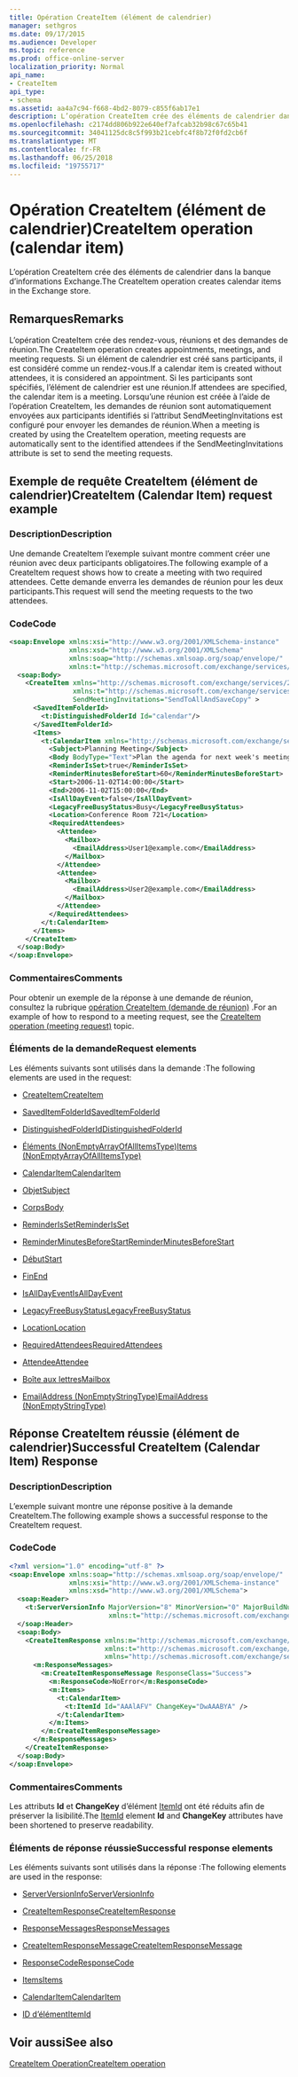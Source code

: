 ```yaml
---
title: Opération CreateItem (élément de calendrier)
manager: sethgros
ms.date: 09/17/2015
ms.audience: Developer
ms.topic: reference
ms.prod: office-online-server
localization_priority: Normal
api_name:
- CreateItem
api_type:
- schema
ms.assetid: aa4a7c94-f668-4bd2-8079-c855f6ab17e1
description: L’opération CreateItem crée des éléments de calendrier dans la banque d’informations Exchange.
ms.openlocfilehash: c2174dd806b922e640ef7afcab32b98c67c65b41
ms.sourcegitcommit: 34041125dc8c5f993b21cebfc4f8b72f0fd2cb6f
ms.translationtype: MT
ms.contentlocale: fr-FR
ms.lasthandoff: 06/25/2018
ms.locfileid: "19755717"
---
```

# <a name="createitem-operation-calendar-item"></a><span data-ttu-id="00945-103">Opération CreateItem (élément de calendrier)</span><span class="sxs-lookup"><span data-stu-id="00945-103">CreateItem operation (calendar item)</span></span>

<span data-ttu-id="00945-104">L’opération CreateItem crée des éléments de calendrier dans la banque d’informations Exchange.</span><span class="sxs-lookup"><span data-stu-id="00945-104">The CreateItem operation creates calendar items in the Exchange store.</span></span>
  
## <a name="remarks"></a><span data-ttu-id="00945-105">Remarques</span><span class="sxs-lookup"><span data-stu-id="00945-105">Remarks</span></span>

<span data-ttu-id="00945-106">L’opération CreateItem crée des rendez-vous, réunions et des demandes de réunion.</span><span class="sxs-lookup"><span data-stu-id="00945-106">The CreateItem operation creates appointments, meetings, and meeting requests.</span></span> <span data-ttu-id="00945-107">Si un élément de calendrier est créé sans participants, il est considéré comme un rendez-vous.</span><span class="sxs-lookup"><span data-stu-id="00945-107">If a calendar item is created without attendees, it is considered an appointment.</span></span> <span data-ttu-id="00945-108">Si les participants sont spécifiés, l’élément de calendrier est une réunion.</span><span class="sxs-lookup"><span data-stu-id="00945-108">If attendees are specified, the calendar item is a meeting.</span></span> <span data-ttu-id="00945-109">Lorsqu’une réunion est créée à l’aide de l’opération CreateItem, les demandes de réunion sont automatiquement envoyées aux participants identifiés si l’attribut SendMeetingInvitations est configuré pour envoyer les demandes de réunion.</span><span class="sxs-lookup"><span data-stu-id="00945-109">When a meeting is created by using the CreateItem operation, meeting requests are automatically sent to the identified attendees if the SendMeetingInvitations attribute is set to send the meeting requests.</span></span>
  
## <a name="createitem-calendar-item-request-example"></a><span data-ttu-id="00945-110">Exemple de requête CreateItem (élément de calendrier)</span><span class="sxs-lookup"><span data-stu-id="00945-110">CreateItem (Calendar Item) request example</span></span>

### <a name="description"></a><span data-ttu-id="00945-111">Description</span><span class="sxs-lookup"><span data-stu-id="00945-111">Description</span></span>

<span data-ttu-id="00945-112">Une demande CreateItem l’exemple suivant montre comment créer une réunion avec deux participants obligatoires.</span><span class="sxs-lookup"><span data-stu-id="00945-112">The following example of a CreateItem request shows how to create a meeting with two required attendees.</span></span> <span data-ttu-id="00945-113">Cette demande enverra les demandes de réunion pour les deux participants.</span><span class="sxs-lookup"><span data-stu-id="00945-113">This request will send the meeting requests to the two attendees.</span></span>
  
### <a name="code"></a><span data-ttu-id="00945-114">Code</span><span class="sxs-lookup"><span data-stu-id="00945-114">Code</span></span>

```XML
<soap:Envelope xmlns:xsi="http://www.w3.org/2001/XMLSchema-instance"
               xmlns:xsd="http://www.w3.org/2001/XMLSchema"
               xmlns:soap="http://schemas.xmlsoap.org/soap/envelope/"
               xmlns:t="http://schemas.microsoft.com/exchange/services/2006/types">
  <soap:Body>
    <CreateItem xmlns="http://schemas.microsoft.com/exchange/services/2006/messages"
                xmlns:t="http://schemas.microsoft.com/exchange/services/2006/types" 
                SendMeetingInvitations="SendToAllAndSaveCopy" >
      <SavedItemFolderId>
        <t:DistinguishedFolderId Id="calendar"/>
      </SavedItemFolderId>
      <Items>
        <t:CalendarItem xmlns="http://schemas.microsoft.com/exchange/services/2006/types">
          <Subject>Planning Meeting</Subject>
          <Body BodyType="Text">Plan the agenda for next week's meeting.</Body>
          <ReminderIsSet>true</ReminderIsSet>
          <ReminderMinutesBeforeStart>60</ReminderMinutesBeforeStart>
          <Start>2006-11-02T14:00:00</Start>
          <End>2006-11-02T15:00:00</End>
          <IsAllDayEvent>false</IsAllDayEvent>
          <LegacyFreeBusyStatus>Busy</LegacyFreeBusyStatus>
          <Location>Conference Room 721</Location>
          <RequiredAttendees>
            <Attendee>
              <Mailbox>
                <EmailAddress>User1@example.com</EmailAddress>
              </Mailbox>
            </Attendee>
            <Attendee>
              <Mailbox>
                <EmailAddress>User2@example.com</EmailAddress>
              </Mailbox>
            </Attendee>
          </RequiredAttendees>
        </t:CalendarItem>
      </Items>
    </CreateItem>
  </soap:Body>
</soap:Envelope>
```

### <a name="comments"></a><span data-ttu-id="00945-115">Commentaires</span><span class="sxs-lookup"><span data-stu-id="00945-115">Comments</span></span>

<span data-ttu-id="00945-116">Pour obtenir un exemple de la réponse à une demande de réunion, consultez la rubrique [opération CreateItem (demande de réunion)](createitem-operation-meeting-request.md) .</span><span class="sxs-lookup"><span data-stu-id="00945-116">For an example of how to respond to a meeting request, see the [CreateItem operation (meeting request)](createitem-operation-meeting-request.md) topic.</span></span> 
  
### <a name="request-elements"></a><span data-ttu-id="00945-117">Éléments de la demande</span><span class="sxs-lookup"><span data-stu-id="00945-117">Request elements</span></span>

<span data-ttu-id="00945-118">Les éléments suivants sont utilisés dans la demande :</span><span class="sxs-lookup"><span data-stu-id="00945-118">The following elements are used in the request:</span></span>
  
- [<span data-ttu-id="00945-119">CreateItem</span><span class="sxs-lookup"><span data-stu-id="00945-119">CreateItem</span></span>](createitem.md)
    
- [<span data-ttu-id="00945-120">SavedItemFolderId</span><span class="sxs-lookup"><span data-stu-id="00945-120">SavedItemFolderId</span></span>](saveditemfolderid.md)
    
- [<span data-ttu-id="00945-121">DistinguishedFolderId</span><span class="sxs-lookup"><span data-stu-id="00945-121">DistinguishedFolderId</span></span>](distinguishedfolderid.md)
    
- [<span data-ttu-id="00945-122">Éléments (NonEmptyArrayOfAllItemsType)</span><span class="sxs-lookup"><span data-stu-id="00945-122">Items (NonEmptyArrayOfAllItemsType)</span></span>](items-nonemptyarrayofallitemstype.md)
    
- [<span data-ttu-id="00945-123">CalendarItem</span><span class="sxs-lookup"><span data-stu-id="00945-123">CalendarItem</span></span>](calendaritem.md)
    
- [<span data-ttu-id="00945-124">Objet</span><span class="sxs-lookup"><span data-stu-id="00945-124">Subject</span></span>](subject.md)
    
- [<span data-ttu-id="00945-125">Corps</span><span class="sxs-lookup"><span data-stu-id="00945-125">Body</span></span>](body.md)
    
- [<span data-ttu-id="00945-126">ReminderIsSet</span><span class="sxs-lookup"><span data-stu-id="00945-126">ReminderIsSet</span></span>](reminderisset.md)
    
- [<span data-ttu-id="00945-127">ReminderMinutesBeforeStart</span><span class="sxs-lookup"><span data-stu-id="00945-127">ReminderMinutesBeforeStart</span></span>](reminderminutesbeforestart.md)
    
- [<span data-ttu-id="00945-128">Début</span><span class="sxs-lookup"><span data-stu-id="00945-128">Start</span></span>](start.md)
    
- [<span data-ttu-id="00945-129">Fin</span><span class="sxs-lookup"><span data-stu-id="00945-129">End </span></span>](end-ex15websvcsotherref.md)
    
- [<span data-ttu-id="00945-130">IsAllDayEvent</span><span class="sxs-lookup"><span data-stu-id="00945-130">IsAllDayEvent</span></span>](isalldayevent.md)
    
- [<span data-ttu-id="00945-131">LegacyFreeBusyStatus</span><span class="sxs-lookup"><span data-stu-id="00945-131">LegacyFreeBusyStatus</span></span>](legacyfreebusystatus.md)
    
- [<span data-ttu-id="00945-132">Location</span><span class="sxs-lookup"><span data-stu-id="00945-132">Location</span></span>](location.md)
    
- [<span data-ttu-id="00945-133">RequiredAttendees</span><span class="sxs-lookup"><span data-stu-id="00945-133">RequiredAttendees</span></span>](requiredattendees.md)
    
- [<span data-ttu-id="00945-134">Attendee</span><span class="sxs-lookup"><span data-stu-id="00945-134">Attendee</span></span>](attendee.md)
    
- [<span data-ttu-id="00945-135">Boîte aux lettres</span><span class="sxs-lookup"><span data-stu-id="00945-135">Mailbox</span></span>](mailbox.md)
    
- [<span data-ttu-id="00945-136">EmailAddress (NonEmptyStringType)</span><span class="sxs-lookup"><span data-stu-id="00945-136">EmailAddress (NonEmptyStringType)</span></span>](emailaddress-nonemptystringtype.md)
    
## <a name="successful-createitem-calendar-item-response"></a><span data-ttu-id="00945-137">Réponse CreateItem réussie (élément de calendrier)</span><span class="sxs-lookup"><span data-stu-id="00945-137">Successful CreateItem (Calendar Item) Response</span></span>

### <a name="description"></a><span data-ttu-id="00945-138">Description</span><span class="sxs-lookup"><span data-stu-id="00945-138">Description</span></span>

<span data-ttu-id="00945-139">L’exemple suivant montre une réponse positive à la demande CreateItem.</span><span class="sxs-lookup"><span data-stu-id="00945-139">The following example shows a successful response to the CreateItem request.</span></span>
  
### <a name="code"></a><span data-ttu-id="00945-140">Code</span><span class="sxs-lookup"><span data-stu-id="00945-140">Code</span></span>

```XML
<?xml version="1.0" encoding="utf-8" ?>
<soap:Envelope xmlns:soap="http://schemas.xmlsoap.org/soap/envelope/" 
               xmlns:xsi="http://www.w3.org/2001/XMLSchema-instance" 
               xmlns:xsd="http://www.w3.org/2001/XMLSchema">
  <soap:Header>
    <t:ServerVersionInfo MajorVersion="8" MinorVersion="0" MajorBuildNumber="685" MinorBuildNumber="8" 
                         xmlns:t="http://schemas.microsoft.com/exchange/services/2006/types" />
  </soap:Header>
  <soap:Body>
    <CreateItemResponse xmlns:m="http://schemas.microsoft.com/exchange/services/2006/messages" 
                        xmlns:t="http://schemas.microsoft.com/exchange/services/2006/types" 
                        xmlns="http://schemas.microsoft.com/exchange/services/2006/messages">
      <m:ResponseMessages>
        <m:CreateItemResponseMessage ResponseClass="Success">
          <m:ResponseCode>NoError</m:ResponseCode>
          <m:Items>
            <t:CalendarItem>
              <t:ItemId Id="AAAlAFV" ChangeKey="DwAAABYA" />
            </t:CalendarItem>
          </m:Items>
        </m:CreateItemResponseMessage>
      </m:ResponseMessages>
    </CreateItemResponse>
  </soap:Body>
</soap:Envelope>
```

### <a name="comments"></a><span data-ttu-id="00945-141">Commentaires</span><span class="sxs-lookup"><span data-stu-id="00945-141">Comments</span></span>

<span data-ttu-id="00945-142">Les attributs **Id** et **ChangeKey** d’élément [ItemId](itemid.md) ont été réduits afin de préserver la lisibilité.</span><span class="sxs-lookup"><span data-stu-id="00945-142">The [ItemId](itemid.md) element **Id** and **ChangeKey** attributes have been shortened to preserve readability.</span></span> 
  
### <a name="successful-response-elements"></a><span data-ttu-id="00945-143">Éléments de réponse réussie</span><span class="sxs-lookup"><span data-stu-id="00945-143">Successful response elements</span></span>

<span data-ttu-id="00945-144">Les éléments suivants sont utilisés dans la réponse :</span><span class="sxs-lookup"><span data-stu-id="00945-144">The following elements are used in the response:</span></span>
  
- [<span data-ttu-id="00945-145">ServerVersionInfo</span><span class="sxs-lookup"><span data-stu-id="00945-145">ServerVersionInfo</span></span>](serverversioninfo.md)
    
- [<span data-ttu-id="00945-146">CreateItemResponse</span><span class="sxs-lookup"><span data-stu-id="00945-146">CreateItemResponse</span></span>](createitemresponse.md)
    
- [<span data-ttu-id="00945-147">ResponseMessages</span><span class="sxs-lookup"><span data-stu-id="00945-147">ResponseMessages</span></span>](responsemessages.md)
    
- [<span data-ttu-id="00945-148">CreateItemResponseMessage</span><span class="sxs-lookup"><span data-stu-id="00945-148">CreateItemResponseMessage</span></span>](createitemresponsemessage.md)
    
- [<span data-ttu-id="00945-149">ResponseCode</span><span class="sxs-lookup"><span data-stu-id="00945-149">ResponseCode</span></span>](responsecode.md)
    
- [<span data-ttu-id="00945-150">Items</span><span class="sxs-lookup"><span data-stu-id="00945-150">Items</span></span>](items.md)
    
- [<span data-ttu-id="00945-151">CalendarItem</span><span class="sxs-lookup"><span data-stu-id="00945-151">CalendarItem</span></span>](calendaritem.md)
    
- [<span data-ttu-id="00945-152">ID d’élément</span><span class="sxs-lookup"><span data-stu-id="00945-152">ItemId</span></span>](itemid.md)
    
## <a name="see-also"></a><span data-ttu-id="00945-153">Voir aussi</span><span class="sxs-lookup"><span data-stu-id="00945-153">See also</span></span>



[<span data-ttu-id="00945-154">CreateItem Operation</span><span class="sxs-lookup"><span data-stu-id="00945-154">CreateItem operation</span></span>](createitem-operation.md)

